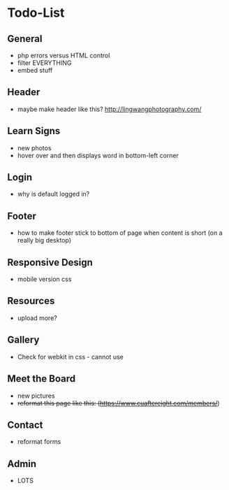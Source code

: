 # Todo-List

## General
* php errors versus HTML control
* filter EVERYTHING
* embed stuff

## Header
* maybe make header like this? http://lingwangphotography.com/

## Learn Signs
* new photos
* hover over and then displays word in bottom-left corner

## Login
* why is default logged in?

## Footer
* how to make footer stick to bottom of page when content is short (on a really big desktop)

## Responsive Design
* mobile version css

## Resources
* upload more?

## Gallery
* Check for webkit in css - cannot use

## Meet the Board
* new pictures
* ~~reformat this page like this: (https://www.cuaftereight.com/members/~~)

## Contact
* reformat forms

## Admin
* LOTS
